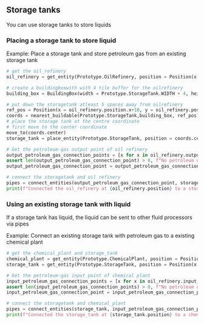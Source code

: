 ## Storage tanks

You can use storage tanks to store liquids

### Placing a storage tank to store liquid

Example:
Place a storage tank and store petroleum gas from an existing storage tank
```python
# get the oil_refinery
oil_refinery = get_entity(Prototype.OilRefinery, position = Position(x = -25, y = 10))

# create a buildingboxwith with 4 tile buffer for the oilrefinery
building_box = BuildingBox(width = Prototype.StorageTank.WIDTH + 4, height = Prototype.StorageTank.HEIGHT + 4)

# put down the storagetank atleast 5 spaces away from oilrefinery
ref_pos = Position(x = oil_refinery.position.x+10, y = oil_refinery.position.y+10)
coords = nearest_buildable(Prototype.StorageTank,building_box, ref_pos)
# place the storage tank at the centre coordinate
# first move to the center coordinate
move_to(coords.center)
storage_tank = place_entity(Prototype.StorageTank, position = coords.center, direction = Direction.LEFT)

# Get the petroleum-gas output point of oil refinery
output_petroleum_gas_connection_points = [x for x in oil_refinery.output_connection_points if x.type == "petroleum-gas"]
assert len(output_petroleum_gas_connection_point) > 0, f"No petroleum gas output points in oil refinery"
output_petroleum_gas_connection_point = output_petroleum_gas_connection_points[0]

# connect the storagetank and oil refinery
pipes = connect_entities(output_petroleum_gas_connection_point, storage_tank, connection_type={Prototype.UndergroundPipe, Prototype.Pipe})
print(f"Connected the oil_refinery at {oil_refinery.position} to a storage tank at {storage_tank.position} to store petroleum gas with {pipes}")
```


### Using an existing storage tank with liquid
If a storage tank has liquid, the liquid can be sent to other fluid processors via pipes

Example:
Connect an existing storage tank with petroleum gas to a existing chemical plant
```python
# get the chemical_plant and storage_tank
chemical_plant = get_entity(Prototype.ChemicalPlant, position = Position(x = -25, y = 10))
storage_tank = get_entity(Prototype.StorageTank, position = Position(x = -20, y = 10))

# Get the petroleum-gas input point of chemical plant
input_petroleum_gas_connection_points = [x for x in oil_refinery.input_connection_points if x.type == "petroleum-gas"]
assert len(input_petroleum_gas_connection_points) > 0, f"No petroleum gas input points in chemical_plant"
input_petroleum_gas_connection_point = input_petroleum_gas_connection_points[0]

# connect the storagetank and chemical_plant
pipes = connect_entities(storage_tank, input_petroleum_gas_connection_points, connection_type={Prototype.UndergroundPipe, Prototype.Pipe})
print(f"Connected the storage_tank at {storage_tank.position} to a chemical_plant at {chemical_plant.position} to process petroleum gas with {pipes}")
```